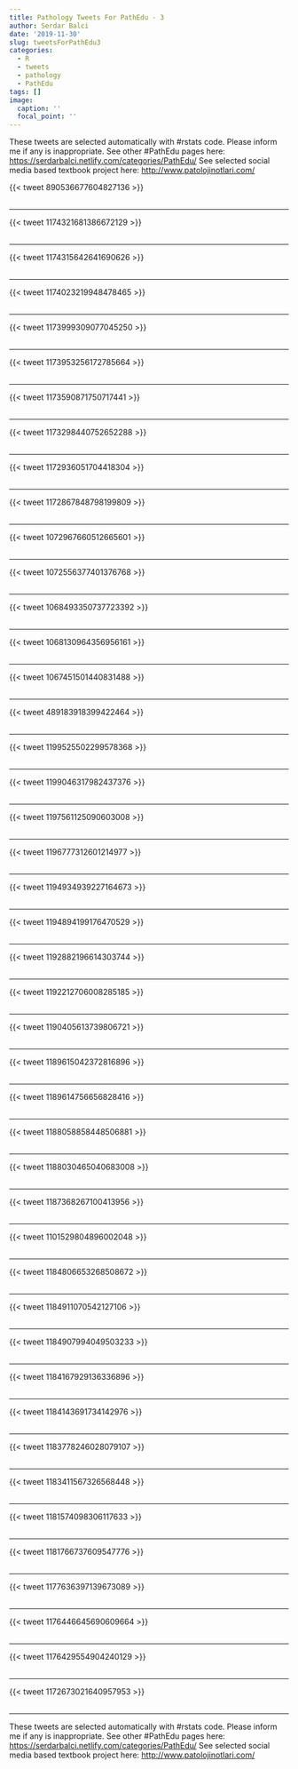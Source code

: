 ```yaml
---
title: Pathology Tweets For PathEdu - 3
author: Serdar Balci
date: '2019-11-30'
slug: tweetsForPathEdu3
categories:
  - R
  - tweets
  - pathology
  - PathEdu
tags: []
image:
  caption: ''
  focal_point: ''
---
```



These tweets are selected automatically with #rstats code. Please inform me if any is inappropriate.
See other #PathEdu pages here: https://serdarbalci.netlify.com/categories/PathEdu/ 
See selected social media based textbook project here: http://www.patolojinotlari.com/

{{< tweet 890536677604827136 >}}
<br>
<br>
<hr>
{{< tweet 1174321681386672129 >}}
<br>
<br>
<hr>
{{< tweet 1174315642641690626 >}}
<br>
<br>
<hr>
{{< tweet 1174023219948478465 >}}
<br>
<br>
<hr>
{{< tweet 1173999309077045250 >}}
<br>
<br>
<hr>
{{< tweet 1173953256172785664 >}}
<br>
<br>
<hr>
{{< tweet 1173590871750717441 >}}
<br>
<br>
<hr>
{{< tweet 1173298440752652288 >}}
<br>
<br>
<hr>
{{< tweet 1172936051704418304 >}}
<br>
<br>
<hr>
{{< tweet 1172867848798199809 >}}
<br>
<br>
<hr>
{{< tweet 1072967660512665601 >}}
<br>
<br>
<hr>
{{< tweet 1072556377401376768 >}}
<br>
<br>
<hr>
{{< tweet 1068493350737723392 >}}
<br>
<br>
<hr>
{{< tweet 1068130964356956161 >}}
<br>
<br>
<hr>
{{< tweet 1067451501440831488 >}}
<br>
<br>
<hr>
{{< tweet 489183918399422464 >}}
<br>
<br>
<hr>
{{< tweet 1199525502299578368 >}}
<br>
<br>
<hr>
{{< tweet 1199046317982437376 >}}
<br>
<br>
<hr>
{{< tweet 1197561125090603008 >}}
<br>
<br>
<hr>
{{< tweet 1196777312601214977 >}}
<br>
<br>
<hr>
{{< tweet 1194934939227164673 >}}
<br>
<br>
<hr>
{{< tweet 1194894199176470529 >}}
<br>
<br>
<hr>
{{< tweet 1192882196614303744 >}}
<br>
<br>
<hr>
{{< tweet 1192212706008285185 >}}
<br>
<br>
<hr>
{{< tweet 1190405613739806721 >}}
<br>
<br>
<hr>
{{< tweet 1189615042372816896 >}}
<br>
<br>
<hr>
{{< tweet 1189614756656828416 >}}
<br>
<br>
<hr>
{{< tweet 1188058858448506881 >}}
<br>
<br>
<hr>
{{< tweet 1188030465040683008 >}}
<br>
<br>
<hr>
{{< tweet 1187368267100413956 >}}
<br>
<br>
<hr>
{{< tweet 1101529804896002048 >}}
<br>
<br>
<hr>
{{< tweet 1184806653268508672 >}}
<br>
<br>
<hr>
{{< tweet 1184911070542127106 >}}
<br>
<br>
<hr>
{{< tweet 1184907994049503233 >}}
<br>
<br>
<hr>
{{< tweet 1184167929136336896 >}}
<br>
<br>
<hr>
{{< tweet 1184143691734142976 >}}
<br>
<br>
<hr>
{{< tweet 1183778246028079107 >}}
<br>
<br>
<hr>
{{< tweet 1183411567326568448 >}}
<br>
<br>
<hr>
{{< tweet 1181574098306117633 >}}
<br>
<br>
<hr>
{{< tweet 1181766737609547776 >}}
<br>
<br>
<hr>
{{< tweet 1177636397139673089 >}}
<br>
<br>
<hr>
{{< tweet 1176446645690609664 >}}
<br>
<br>
<hr>
{{< tweet 1176429554904240129 >}}
<br>
<br>
<hr>
{{< tweet 1172673021640957953 >}}
<br>
<br>
<hr>


These tweets are selected automatically with #rstats code. Please inform me if any is inappropriate.
See other #PathEdu pages here: https://serdarbalci.netlify.com/categories/PathEdu/ 
See selected social media based textbook project here: http://www.patolojinotlari.com/

